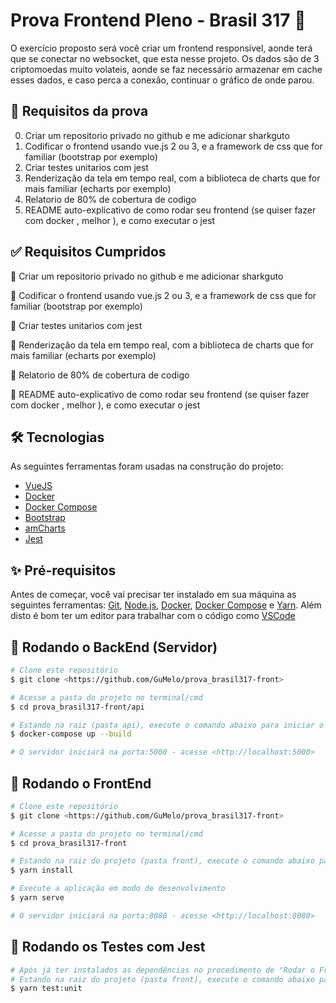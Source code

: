 # Prova Frontend Pleno - Brasil 317 🚀

<p align="left">O exercício proposto será você criar um frontend responsível, aonde terá que se conectar no websocket, que esta nesse projeto. Os dados são de 3 criptomoedas muito volateis, aonde se faz necessário armazenar em cache esses dados, e caso perca a conexão, continuar o gráfico de onde parou.</p>


## 🚧 Requisitos da prova
0. Criar um repositorio privado no github e me adicionar sharkguto
1. Codificar o frontend usando vue.js 2 ou 3, e a framework de css que for familiar (bootstrap por exemplo)
2. Criar testes unitarios com jest
3. Renderização da tela em tempo real, com a biblioteca de charts que for mais familiar (echarts por exemplo)
4. Relatorio de 80% de cobertura de codigo
5. README auto-explicativo de como rodar seu frontend (se quiser fazer com docker , melhor ), e como executar o jest


## ✅ Requisitos Cumpridos 
🏁 Criar um repositorio privado no github e me adicionar sharkguto

🏁 Codificar o frontend usando vue.js 2 ou 3, e a framework de css que for familiar (bootstrap por exemplo)

🏁 Criar testes unitarios com jest

🏁 Renderização da tela em tempo real, com a biblioteca de charts que for mais familiar (echarts por exemplo)

🏁 Relatorio de 80% de cobertura de codigo

🏁 README auto-explicativo de como rodar seu frontend (se quiser fazer com docker , melhor ), e como executar o jest


## 🛠 Tecnologias

As seguintes ferramentas foram usadas na construção do projeto:

- [VueJS](https://vuejs.org/)
- [Docker](https://www.docker.com/)
- [Docker Compose](https://docs.docker.com/compose/install/)
- [Bootstrap](https://bootstrap-vue.org/)
- [amCharts](https://www.amcharts.com/)
- [Jest](https://jestjs.io/pt-BR/)


## ✨ Pré-requisitos

Antes de começar, você vai precisar ter instalado em sua máquina as seguintes ferramentas:
[Git](https://git-scm.com), [Node.js](https://nodejs.org/en/), [Docker](https://www.docker.com/), [Docker Compose](https://docs.docker.com/compose/install/) e [Yarn](https://yarnpkg.com/). 
Além disto é bom ter um editor para trabalhar com o código como [VSCode](https://code.visualstudio.com/)


## 🎲 Rodando o BackEnd (Servidor)

```bash
# Clone este repositório
$ git clone <https://github.com/GuMelo/prova_brasil317-front>

# Acesse a pasta do projeto no terminal/cmd
$ cd prova_brasil317-front/api

# Estando na raiz (pasta api), execute o comando abaixo para iniciar o docker compose.
$ docker-compose up --build

# O servidor iniciará na porta:5000 - acesse <http://localhost:5000>
```


## 🎲 Rodando o FrontEnd

```bash
# Clone este repositório
$ git clone <https://github.com/GuMelo/prova_brasil317-front>

# Acesse a pasta do projeto no terminal/cmd
$ cd prova_brasil317-front

# Estando na raiz do projeto (pasta front), execute o comando abaixo para instalar as dependências do projeto.
$ yarn install

# Execute a aplicação em modo de desenvolvimento
$ yarn serve

# O servidor iniciará na porta:8080 - acesse <http://localhost:8080>
```


## 🎲 Rodando os Testes com Jest

```bash
# Após já ter instalados as dependências no procedimento de "Rodar o Frontend",
# Estando na raiz do projeto (pasta front), execute o comando abaixo para executar os testes em Jest.
$ yarn test:unit
```
